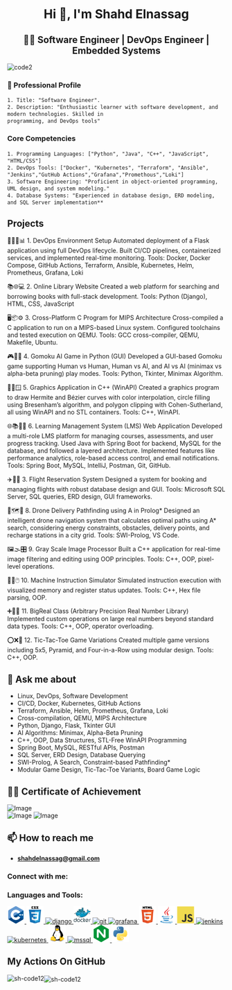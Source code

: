 <h1 align="center">Hi 👋, I'm Shahd Elnassag</h1>
<h2 align="center"> 🧑‍💻 Software Engineer | DevOps Engineer | Embedded Systems</h2>

![code2](https://github.com/user-attachments/assets/20205fa2-d88f-4717-a129-2235f5613d73)

### 🌱 Professional Profile
```
1. Title: "Software Engineer".
2. Description: "Enthusiastic learner with software development, and modern technologies. Skilled in
programming, and DevOps tools"
```
### Core Competencies
```
1. Programming Languages: ["Python", "Java", "C++", "JavaScript", "HTML/CSS"]
2. DevOps Tools: ["Docker", "Kubernetes", "Terraform", "Ansible", "Jenkins","GutHub Actions","Grafana","Promethous","Loki"]
3. Software Engineering: "Proficient in object-oriented programming, UML design, and system modeling."
4. Database Systems: "Experienced in database design, ERD modeling, and SQL Server implementation**
```


## Projects

🐳🔁🚀📊 1. DevOps Environment Setup
Automated deployment of a Flask application using full DevOps lifecycle. Built CI/CD pipelines, containerized services, and implemented real-time monitoring.
Tools: Docker, Docker Compose, GitHub Actions, Terraform, Ansible, Kubernetes, Helm, Prometheus, Grafana, Loki

📚🌐💻 2. Online Library Website
Created a web platform for searching and borrowing books with full-stack development.
Tools: Python (Django), HTML, CSS, JavaScript

 🖥️📦⚙️ 3. Cross-Platform C Program for MIPS Architecture
Cross-compiled a C application to run on a MIPS-based Linux system. Configured toolchains and tested execution on QEMU.
Tools: GCC cross-compiler, QEMU, Makefile, Ubuntu.

🎮🐍🧠 4. Gomoku AI Game in Python (GUI)
Developed a GUI-based Gomoku game supporting Human vs Human, Human vs AI, and AI vs AI (minimax vs alpha-beta pruning) play modes.
Tools: Python, Tkinter, Minimax Algorithm.

🎨🧮🪟 5. Graphics Application in C++ (WinAPI)
Created a graphics program to draw Hermite and Bézier curves with color interpolation, circle filling using Bresenham’s algorithm, and polygon clipping with Cohen-Sutherland, all using WinAPI and no STL containers.
Tools: C++, WinAPI.

🌐📚🧑‍🏫 6. Learning Management System (LMS) Web Application
Developed a multi-role LMS platform for managing courses, assessments, and user progress tracking. Used Java with Spring Boot for backend, MySQL for the database, and followed a layered architecture. Implemented features like performance analytics, role-based access control, and email notifications.
Tools: Spring Boot, MySQL, IntelliJ, Postman, Git, GitHub.

✈️🧾🧳 3. Flight Reservation System
Designed a system for booking and managing flights with robust database design and GUI.
Tools: Microsoft SQL Server, SQL queries, ERD design, GUI frameworks.

🚁🗺️🔋 8. Drone Delivery Pathfinding using A in Prolog*
Designed an intelligent drone navigation system that calculates optimal paths using A* search, considering energy constraints, obstacles, delivery points, and recharge stations in a city grid.
Tools: SWI-Prolog, VS Code.

🖼️🌫️🎛️ 9. Gray Scale Image Processor
Built a C++ application for real-time image filtering and editing using OOP principles.
Tools: C++, OOP, pixel-level operations.

🧠💾🖱️ 10. Machine Instruction Simulator
Simulated instruction execution with visualized memory and register status updates.
Tools: C++, Hex file parsing, OOP.

➕📐🔢 11. BigReal Class (Arbitrary Precision Real Number Library)
Implemented custom operations on large real numbers beyond standard data types.
Tools: C++, OOP, operator overloading.

⭕❌🎯 12. Tic-Tac-Toe Game Variations
Created multiple game versions including 5x5, Pyramid, and Four-in-a-Row using modular design.
Tools: C++, OOP.

## 💬 Ask me about
- Linux, DevOps, Software Development
- CI/CD, Docker, Kubernetes, GitHub Actions
- Terraform, Ansible, Helm, Prometheus, Grafana, Loki
- Cross-compilation, QEMU, MIPS Architecture
- Python, Django, Flask, Tkinter GUI
- AI Algorithms: Minimax, Alpha-Beta Pruning
- C++, OOP, Data Structures, STL-Free WinAPI Programming
- Spring Boot, MySQL, RESTful APIs, Postman
- SQL Server, ERD Design, Database Querying
- SWI-Prolog, A Search, Constraint-based Pathfinding*
- Modular Game Design, Tic-Tac-Toe Variants, Board Game Logic

## 📜🏅 Certificate of Achievement
![Image](https://github.com/user-attachments/assets/1d656202-e2ec-4656-a94d-9c4184eb3c78)   
![Image](https://github.com/user-attachments/assets/d5d86164-61fd-4838-9b5a-1d28cba264c1)
![Image](https://github.com/user-attachments/assets/d78ffb9f-f8ec-4a46-8519-e6bbfcdd68c7)

## 📫 How to reach me
- **shahdelnassag@gmail.com**

<h3 align="left">Connect with me:</h3>
<p align="left">
</p>

<h3 align="left">Languages and Tools:</h3>
<p align="left"> <a href="https://www.w3schools.com/cpp/" target="_blank" rel="noreferrer"> <img src="https://raw.githubusercontent.com/devicons/devicon/master/icons/cplusplus/cplusplus-original.svg" alt="cplusplus" width="40" height="40"/> </a> <a href="https://www.w3schools.com/css/" target="_blank" rel="noreferrer"> <img src="https://raw.githubusercontent.com/devicons/devicon/master/icons/css3/css3-original-wordmark.svg" alt="css3" width="40" height="40"/> </a> <a href="https://www.djangoproject.com/" target="_blank" rel="noreferrer"> <img src="https://cdn.worldvectorlogo.com/logos/django.svg" alt="django" width="40" height="40"/> </a> <a href="https://www.docker.com/" target="_blank" rel="noreferrer"> <img src="https://raw.githubusercontent.com/devicons/devicon/master/icons/docker/docker-original-wordmark.svg" alt="docker" width="40" height="40"/> </a> <a href="https://git-scm.com/" target="_blank" rel="noreferrer"> <img src="https://www.vectorlogo.zone/logos/git-scm/git-scm-icon.svg" alt="git" width="40" height="40"/> </a> <a href="https://grafana.com" target="_blank" rel="noreferrer"> <img src="https://www.vectorlogo.zone/logos/grafana/grafana-icon.svg" alt="grafana" width="40" height="40"/> </a> <a href="https://www.w3.org/html/" target="_blank" rel="noreferrer"> <img src="https://raw.githubusercontent.com/devicons/devicon/master/icons/html5/html5-original-wordmark.svg" alt="html5" width="40" height="40"/> </a> <a href="https://www.java.com" target="_blank" rel="noreferrer"> <img src="https://raw.githubusercontent.com/devicons/devicon/master/icons/java/java-original.svg" alt="java" width="40" height="40"/> </a> <a href="https://developer.mozilla.org/en-US/docs/Web/JavaScript" target="_blank" rel="noreferrer"> <img src="https://raw.githubusercontent.com/devicons/devicon/master/icons/javascript/javascript-original.svg" alt="javascript" width="40" height="40"/> </a> <a href="https://www.jenkins.io" target="_blank" rel="noreferrer"> <img src="https://www.vectorlogo.zone/logos/jenkins/jenkins-icon.svg" alt="jenkins" width="40" height="40"/> </a> <a href="https://kubernetes.io" target="_blank" rel="noreferrer"> <img src="https://www.vectorlogo.zone/logos/kubernetes/kubernetes-icon.svg" alt="kubernetes" width="40" height="40"/> </a> <a href="https://www.linux.org/" target="_blank" rel="noreferrer"> <img src="https://raw.githubusercontent.com/devicons/devicon/master/icons/linux/linux-original.svg" alt="linux" width="40" height="40"/> </a> <a href="https://www.microsoft.com/en-us/sql-server" target="_blank" rel="noreferrer"> <img src="https://www.svgrepo.com/show/303229/microsoft-sql-server-logo.svg" alt="mssql" width="40" height="40"/> </a> <a href="https://www.nginx.com" target="_blank" rel="noreferrer"> <img src="https://raw.githubusercontent.com/devicons/devicon/master/icons/nginx/nginx-original.svg" alt="nginx" width="40" height="40"/> </a> <a href="https://www.python.org" target="_blank" rel="noreferrer"> <img src="https://raw.githubusercontent.com/devicons/devicon/master/icons/python/python-original.svg" alt="python" width="40" height="40"/> </a> </p>

## My Actions On GitHub

<p><img align="left" src="https://github-readme-stats.vercel.app/api/top-langs?username=sh-code12&show_icons=true&locale=en&layout=compact" alt="sh-code12" /></p>


<p><img align="center" src="https://github-readme-streak-stats.herokuapp.com/?user=sh-code12&" alt="sh-code12" /></p>
